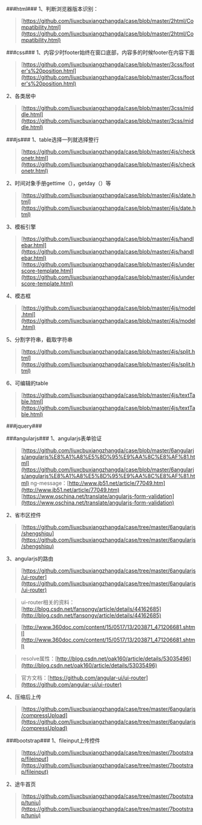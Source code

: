 ###html###
1、判断浏览器版本识别：
> [https://github.com/liuxcbuxiangzhangda/case/blob/master/2html/Compatibility.html](https://github.com/liuxcbuxiangzhangda/case/blob/master/2html/Compatibility.html)




###css###
1、内容少时footer始终在窗口底部，内容多的时候footer在内容下面
> [https://github.com/liuxcbuxiangzhangda/case/blob/master/3css/footer's%20position.html](https://github.com/liuxcbuxiangzhangda/case/blob/master/3css/footer's%20position.html)

2、各类居中
> [https://github.com/liuxcbuxiangzhangda/case/blob/master/3css/middle.html](https://github.com/liuxcbuxiangzhangda/case/blob/master/3css/middle.html)




###js###
1、table选择一列就选择整行
> [https://github.com/liuxcbuxiangzhangda/case/blob/master/4js/checkonetr.html](https://github.com/liuxcbuxiangzhangda/case/blob/master/4js/checkonetr.html)

2、时间对象手册gettime（），getday（）等
> [https://github.com/liuxcbuxiangzhangda/case/blob/master/4js/date.html](https://github.com/liuxcbuxiangzhangda/case/blob/master/4js/date.html)

3、模板引擎
> [https://github.com/liuxcbuxiangzhangda/case/blob/master/4js/handlebar.html](https://github.com/liuxcbuxiangzhangda/case/blob/master/4js/handlebar.html)
> [https://github.com/liuxcbuxiangzhangda/case/blob/master/4js/underscore-template.html](https://github.com/liuxcbuxiangzhangda/case/blob/master/4js/underscore-template.html)

4、模态框
> [https://github.com/liuxcbuxiangzhangda/case/blob/master/4js/model.html](https://github.com/liuxcbuxiangzhangda/case/blob/master/4js/model.html)

5、分割字符串，截取字符串
> [https://github.com/liuxcbuxiangzhangda/case/blob/master/4js/split.html](https://github.com/liuxcbuxiangzhangda/case/blob/master/4js/split.html)

6、可编辑的table
> [https://github.com/liuxcbuxiangzhangda/case/blob/master/4js/textTable.html](https://github.com/liuxcbuxiangzhangda/case/blob/master/4js/textTable.html)

###jquery###

###angularjs###
1、angularjs表单验证
> [https://github.com/liuxcbuxiangzhangda/case/blob/master/6angularjs/angularjs%E8%A1%A8%E5%8D%95%E9%AA%8C%E8%AF%81.html](https://github.com/liuxcbuxiangzhangda/case/blob/master/6angularjs/angularjs%E8%A1%A8%E5%8D%95%E9%AA%8C%E8%AF%81.html)
> ng-message：[http://www.jb51.net/article/77049.htm](http://www.jb51.net/article/77049.htm)
> [https://www.oschina.net/translate/angularjs-form-validation](https://www.oschina.net/translate/angularjs-form-validation)

2、省市区控件
> [https://github.com/liuxcbuxiangzhangda/case/tree/master/6angularjs/shengshiqu](https://github.com/liuxcbuxiangzhangda/case/tree/master/6angularjs/shengshiqu)


3、angularjs的路由
> [https://github.com/liuxcbuxiangzhangda/case/tree/master/6angularjs/ui-router](https://github.com/liuxcbuxiangzhangda/case/tree/master/6angularjs/ui-router)


> ui-router相关的资料：
[http://blog.csdn.net/fansongy/article/details/44162685](http://blog.csdn.net/fansongy/article/details/44162685)


> [http://www.360doc.com/content/15/0517/13/203871_471206681.shtml](http://www.360doc.com/content/15/0517/13/203871_471206681.shtml)



> resolve属性：[http://blog.csdn.net/oak160/article/details/53035496](http://blog.csdn.net/oak160/article/details/53035496)



> 官方文档：[https://github.com/angular-ui/ui-router](https://github.com/angular-ui/ui-router)

4、压缩后上传
> [https://github.com/liuxcbuxiangzhangda/case/tree/master/6angularjs/compressUpload](https://github.com/liuxcbuxiangzhangda/case/tree/master/6angularjs/compressUpload)

###bootstrap###
1、fileinput上传控件
> [https://github.com/liuxcbuxiangzhangda/case/tree/master/7bootstrap/fileinput](https://github.com/liuxcbuxiangzhangda/case/tree/master/7bootstrap/fileinput)

2、途牛首页
> [https://github.com/liuxcbuxiangzhangda/case/tree/master/7bootstrap/tuniu](https://github.com/liuxcbuxiangzhangda/case/tree/master/7bootstrap/tuniu)